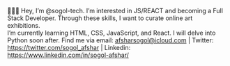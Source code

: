 👩🏻‍💻 Hey, I’m @sogol-tech. 
I’m interested in JS/REACT and becoming a Full Stack Developer. Through these skills, I want to curate online art exhibitions.  
I’m currently learning HTML, CSS, JavaScript, and React. I will delve into Python soon after. 
Find me via email: afsharsogol@icloud.com | Twitter: https://twitter.com/sogol_afshar | Linkedin: https://www.linkedin.com/in/sogol-afshar/


<!---
sogol-tech/sogol-tech is a ✨ special ✨ repository because its `README.md` (this file) appears on your GitHub profile.
You can click the Preview link to take a look at your changes.
--->
